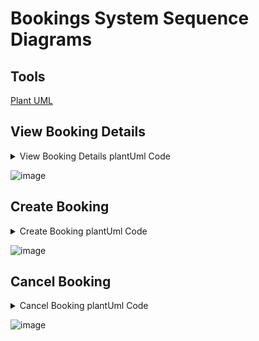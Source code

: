 # Bookings System Sequence Diagrams

## Tools

[Plant UML](https://plantuml.com/sequence-diagram)

## View Booking Details

<details>
<summary>
View Booking Details plantUml Code
</summary>

``` plantuml
@startuml
participant "__:Actor__" as actor
participant "__:System__" as system

title View Booking Details System Sequence Diagram

skinparam sequenceMessageAlign center
actor -> system : getBookings()
|||
system --> actor : bookings
|||
actor --> system : getBookingDetails(booking_id)
|||
system --> actor : booking details

@enduml
```

</details>

![image](https://github.com/DarkMed15/soen342-teamproject/blob/main/deliverables/assets/view_booking_details_system_sequence_diagram.png)

## Create Booking

<details>
<summary>
Create Booking plantUml Code
</summary>

``` plantuml
@startuml
participant "__:Client__" as actor
participant "__:System__" as system

participant "__:Bookings__" as bookings
collections "__:Booking__" as bookingCollection
participant "__booking:Booking__" as booking

title Create Booking System Sequence Diagram
skinparam sequenceMessageAlign center

|||
actor -> system : makeBooking(client, offering)
system -> system : client.bookings.schedule -> not contains(offering.schedule)

alt no overlap
|||
system -> bookings : createBooking(client, offering)
bookings -> booking** : create(instructor, offering)
bookings --> bookings : offering.setStatus("non-available")
bookings -> bookingCollection : add(booking)

bookingCollection --> bookings : confirmation
bookings --> system : confirmation
system --> actor : confirmation
|||
else overlap
|||
system --> actor : error
|||
end
@enduml
```

</details>

![image](https://github.com/DarkMed15/soen342-teamproject/blob/main/deliverables/assets/create_booking_system_sequence_diagram.png)

## Cancel Booking

<details>
<summary>
Cancel Booking plantUml Code
</summary>

``` plantuml
@startuml
participant "__:Client__" as actor
participant "__:System__" as system

participant "__:Bookings__" as bookings
collections "__:Booking__" as bookingCollection

participant "__:Offerings__" as offerings

title Cancel Booking System Sequence Diagram
skinparam sequenceMessageAlign center

|||
actor -> system : cancelBooking(client, booking)
system -> system : booking.clientId = client.id

alt client owns booking
|||
system -> bookings : deleteBooking(client, booking)
bookings --> system : confirmation
system -> offerings : offering := get(booking.offeringId)
system --> system : offering.seats++, offering.setStatus("available")
system --> actor : confirmation
|||
else not owns
|||
bookings --> system : error
system --> actor : error
end

@enduml
```

</details>

![image](https://github.com/DarkMed15/soen342-teamproject/blob/main/deliverables/assets/cancel_booking_system_sequence_diagram.png)
